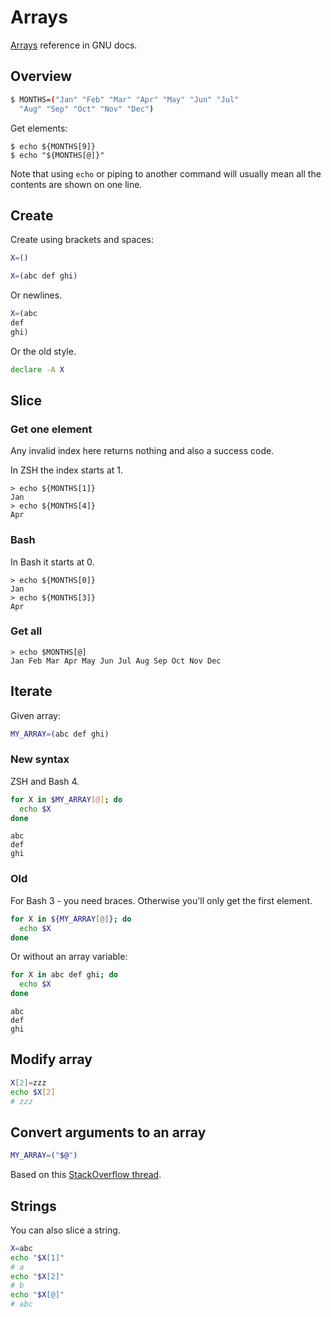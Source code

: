 # Arrays

[Arrays](https://www.gnu.org/software/bash/manual/html_node/Arrays.html) reference in GNU docs.


## Overview

```sh
$ MONTHS=("Jan" "Feb" "Mar" "Apr" "May" "Jun" "Jul" 
  "Aug" "Sep" "Oct" "Nov" "Dec")
```

Get elements:

```console
$ echo ${MONTHS[9]}
$ echo "${MONTHS[@]}"
```

Note that using `echo` or piping to another command will usually mean all the contents are shown on one line.

## Create

Create using brackets and spaces:

```sh
X=()

X=(abc def ghi)
```

Or newlines.

```sh
X=(abc
def
ghi)
```

Or the old style.

```sh
declare -A X
```


## Slice

### Get one element

Any invalid index here returns nothing and also a success code.

In ZSH the index starts at 1.

```console
> echo ${MONTHS[1]}
Jan
> echo ${MONTHS[4]}
Apr
```

### Bash

In Bash it starts at 0.

```console
> echo ${MONTHS[0]}
Jan
> echo ${MONTHS[3]}
Apr
```

### Get all

```console
> echo $MONTHS[@]
Jan Feb Mar Apr May Jun Jul Aug Sep Oct Nov Dec
```




## Iterate

Given array:

```sh
MY_ARRAY=(abc def ghi)
```

### New syntax

ZSH and Bash 4.

```sh
for X in $MY_ARRAY[@]; do
  echo $X
done
```
```
abc
def
ghi
```

### Old

For Bash 3 - you need braces. Otherwise you'll only get the first element.

```sh
for X in ${MY_ARRAY[@]}; do
  echo $X
done
```

Or without an array variable:

```sh
for X in abc def ghi; do
  echo $X
done
```
```
abc
def
ghi
```


## Modify array

```sh
X[2]=zzz
echo $X[2]
# zzz
```


## Convert arguments to an array

```sh
MY_ARRAY=("$@")
```

Based on this [StackOverflow thread](https://stackoverflow.com/questions/12711786/convert-command-line-arguments-into-an-array-in-bash).


## Strings

You can also slice a string.

```sh
X=abc
echo "$X[1]"
# a
echo "$X[2]"
# b
echo "$X[@]"
# abc
```
